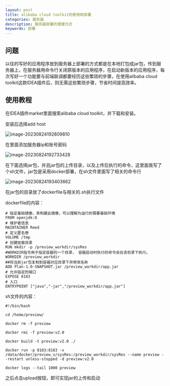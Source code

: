 ```yaml
---
layout: post
title: alibaba cloud toolkit的使用和部署
categories: 服务器
description: 服务器部署的便捷方式
keywords: 部署
---
```


## 问题

以往的写好的应用程序放到服务器上部署的方式都是在本地打包成jar包，传到服务器上，在服务器用命令行关闭原版本的应用程序，在启动新版本的应用程序，每次写好一个功能要与前端联调都要经历这些繁琐的步骤，在使用alibaba cloud toolkit这款IDEA插件后，则无需这些繁琐步骤，节省时间提高效率。

## 使用教程

在IDEA插件market里面搜索alibaba cloud toolkit，并下载和安装。

安装后选择add host

![image-20230824192809810](C:\Users\clt\AppData\Roaming\Typora\typora-user-images\image-20230824192809810.png)

在里面添加服务器ip和账号密码

![image-20230824192733428](https://raw.githubusercontent.com/scottyzh/scottyzh.github.io/main/image/image-20230824192733428.png)

在下面选择jar包，并且jar包的上传目录，以及上传后执行的命令，这里面我写了个sh文件，jar包是采用docker部署，在sh文件里面写了相关的命令行

![image-20230824193403662](https://raw.githubusercontent.com/scottyzh/scottyzh.github.io/main/image/image-20230824193403662.png)

在jar包的目录放了dockerfile与相关的.sh执行文件

dockerfile的内容：

```
# 指定基础镜像，来构建此镜像，可以理解为运行的需要基础环境
FROM openjdk:8
# 维护者信息
MAINTAINER Reed
# 定义匿名卷
VOLUME /tmp
# 创建挂载目录
RUN mkdir -p /preview_workdir/sysRes
#WORKDIR指令用于指定容器的一个目录， 容器启动时执行的命令会在该目录下执行。
WORKDIR /preview_workdir
##将当前jar包复制到容器对应目录下并修改名称
ADD Plan-1.0-SNAPSHOT.jar /preview_workdir/app.jar
# 允许指定的端口
EXPOSE 8183
# 入口
ENTRYPOINT ["java","-jar","/preview_workdir/app.jar"]

```

sh文件的内容：

```
#!/bin/bash

cd /home/preview/

docker rm -f preview

docker rmi -f preview:v2.0

docker build -t preview:v2.0 ./

docker run -p 8183:8183 -v /data/docker/preview_v/sysRes:/preview_workdir/sysRes --name preview --restart unless-stopped -d preview:v2.0

docker logs --tail 1000 preview
```

之后点击upload按钮，即可实现jar的上传和启动

